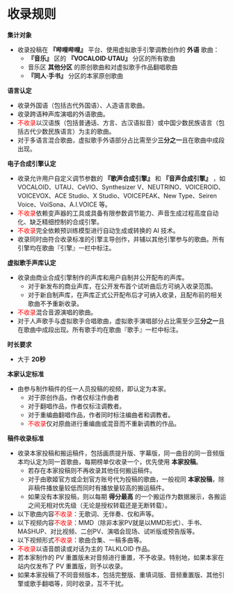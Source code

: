 # 收录规则

**集计对象**  

* 收录投稿在 **『哔哩哔哩』** 平台、使用虚拟歌手引擎调教创作的 **外语** 歌曲：
  * **『音乐』** 区的 **『VOCALOID·UTAU』** 分区的所有歌曲
  * 音乐区 **其他分区** 的原创歌曲和对虚拟歌手作品翻唱歌曲
  * **『同人·手书』** 分区的本家原创歌曲

**语言认定**  

* 收录外国语（包括古代外国语）、人造语言歌曲。  
* 收录跨语种声库演唱的外语歌曲。  
* <span style="color:red;">不收录</span>以汉语族（包括普通话、方言、古汉语拟音）或中国少数民族语言（包括古代少数民族语言）为主的歌曲。  
* 对于多语言混合歌曲，虚拟歌手外语部分占比需至少**三分之一**且在歌曲中成段出现。

**电子合成引擎认定**  

* 收录允许用户自定义调节参数的 **『歌声合成引擎』** 和 **『音声合成引擎』** ，如 VOCALOID、UTAU、CeVIO、Synthesizer V、NEUTRINO、VOICEROID、VOICEVOX、ACE Studio、X Studio、VOICEPEAK、New Type、Seiren Voice、VoiSona、A.I.VOICE 等。  
* <span style="color:red;">不收录</span>依赖变声器的工具或具备有限参数调节能力、声音生成过程高度自动化、缺乏精细控制的合成引擎。  
* <span style="color:red;">不收录</span>完全依赖预训练模型进行自动生成或转换的 AI 技术。  
* 收录同时由符合收录标准的引擎主导创作，并辅以其他引擎参与的歌曲。所有引擎均在歌曲『引擎』一栏中标注。

**虚拟歌手声库认定**  

* 收录由商业合成引擎制作的声库和用户自制并公开配布的声库。  
  * 对于新发布的商业声库，在公开发布首个试听曲后方可纳入收录范围。  
  * 对于新自制声库，在声库正式公开配布后才可纳入收录，且配布前的相关歌曲不予重新收录。  
* <span style="color:red;">不收录</span>混合音源演唱的歌曲。  
* 对于人声歌手与虚拟歌手合唱歌曲，虚拟歌手演唱部分占比需至少**三分之一**且在歌曲中成段出现。所有歌手均在歌曲『歌手』一栏中标注。

**时长要求**  

* 大于 **20秒**

**本家认定标准**  

* 由参与制作稿件的任一人员投稿的视频，即认定为本家。  
  * 对于原创作品，作者仅标注作曲者
  * 对于翻唱作品，作者仅标注调教者。  
  * 对于重编曲翻唱作品，作者同时标注编曲者和调教者。  
  * <span style="color:red;">不收录</span>仅对原曲进行重编曲或混音而不重新调教的作品。

**稿件收录标准**  

* 收录本家投稿和搬运稿件，包括画质提升版、字幕版，同一曲目的同一音频版本均认定为同一首歌曲，每期榜单仅收录一个，优先使用 **本家投稿**。  
  * 若存在本家投稿则不再收录其他任何搬运稿件。  
  * 对于由歌姬官方或企划官方账号代为投稿的歌曲，一般视同 **本家投稿**，除非稿件播放量较低而同时有播放量较高的搬运稿件。  
  * 如果没有本家投稿，则以每期 **得分最高** 的一个搬运作为数据展示，各搬运之间无相对优先级（无论是授权转载还是无断转载）。  
* 以下歌曲内容<span style="color:red;">不收录</span>：无歌词、无伴奏、仅和声等。  
* 以下视频内容<span style="color:red;">不收录</span>：MMD（除非本家PV就是以MMD形式）、手书、MASHUP、对比视频、二创PV、演唱会现场、试听版或预告版等。  
* 以下视频形式<span style="color:red;">不收录</span>：歌曲合集、一稿多曲等。  
* <span style="color:red;">不收录</span>以语音朗读或对话为主的 TALKLOID 作品。  
* 若本家制作的 PV 重置版未对音频进行重置，不予收录。特别地，如果本家在站内仅发布了 PV 重置版，则予以收录。  
* 如果本家投稿了不同音频版本，包括完整版、重填词版、音频重置版、其他引擎或歌手翻唱等，同时收录，互不干扰。
